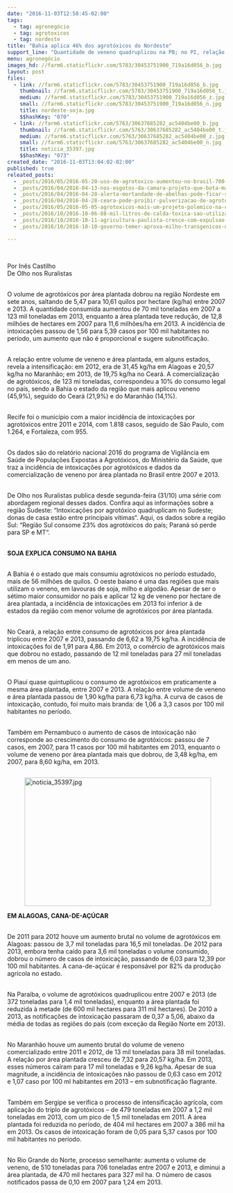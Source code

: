 ```yaml
---
date: "2016-11-03T12:58:45-02:00"
tags:
  - tag: agronegócio
  - tag: agrotoxicos
  - tag: nordeste
title: "Bahia aplica 46% dos agrotóxicos do Nordeste"
support_line: "Quantidade de veneno quadruplicou na PB; no PI, relação entre consumo de veneno e área plantada quintuplicou entre 2007 e 2013; Recife lidera ranking nacional de intoxicação"
menu: agronegócio
images_hd: //farm6.staticflickr.com/5783/30453751900_719a16d056_b.jpg
layout: post
files:
  - link: //farm6.staticflickr.com/5783/30453751900_719a16d056_b.jpg
    thumbnail: //farm6.staticflickr.com/5783/30453751900_719a16d056_t.jpg
    medium: //farm6.staticflickr.com/5783/30453751900_719a16d056_z.jpg
    small: //farm6.staticflickr.com/5783/30453751900_719a16d056_n.jpg
    title: nordeste-soja.jpg
    $$hashKey: "070"
  - link: //farm6.staticflickr.com/5763/30637685282_ac5404be00_b.jpg
    thumbnail: //farm6.staticflickr.com/5763/30637685282_ac5404be00_t.jpg
    medium: //farm6.staticflickr.com/5763/30637685282_ac5404be00_z.jpg
    small: //farm6.staticflickr.com/5763/30637685282_ac5404be00_n.jpg
    title: noticia_35397.jpg
    $$hashKey: "073"
created_date: "2016-11-03T13:04:02-02:00"
published: true
releated_posts:
  - _posts/2016/05/2016-05-20-uso-de-agrotoxico-aumentou-no-brasil-700-nos-ultimos-40-anos-aponta-embrapa.md
  - _posts/2016/04/2016-04-13-nos-esgotos-da-camara-projeto-que-bota-mais-agrotoxico-na-sua-mesa-tera-comissao-instalada-hoje.md
  - _posts/2016/04/2016-04-28-alerta-mortandade-de-abelhas-pode-ficar-sem-controle.md
  - _posts/2016/04/2016-04-28-ceara-pode-proibir-pulverizacao-de-agrotoxicos-por-avioes.md
  - _posts/2016/05/2016-05-05-agrotoxicos-mais-um-projeto-polemico-na-camara.md
  - _posts/2016/10/2016-10-06-88-mil-litros-de-calda-toxica-sao-utilizados-todas-as-noites-no-cultivo-de-fruticultura-no-ceara.md
  - _posts/2016/10/2016-10-11-agricultura-paulista-cresce-com-expulsao-de-trabalhadores-e-concentracao-de-terras.md
  - _posts/2016/10/2016-10-10-governo-temer-aprova-milho-transgenicos-no-brasil.md

---
```

<p>&nbsp;</p>

<p>Por In&ecirc;s Castilho<br />
De Olho nos Ruralistas&nbsp;</p>

<p><br />
O volume de agrot&oacute;xicos por &aacute;rea plantada dobrou na regi&atilde;o Nordeste em sete anos, saltando de 5,47 para 10,61 quilos por hectare (kg/ha) entre 2007 e 2013. A quantidade consumida aumentou de 70 mil toneladas em 2007 a 123 mil toneladas em 2013, enquanto a &aacute;rea plantada teve redu&ccedil;&atilde;o, de 12,8 milh&otilde;es de hectares em 2007 para 11,6 milh&otilde;es/ha em 2013. A incid&ecirc;ncia de intoxica&ccedil;&otilde;es passou de 1,56 para 5,39 casos por 100 mil habitantes no per&iacute;odo, um aumento que n&atilde;o &eacute; proporcional e sugere subnotifica&ccedil;&atilde;o.</p>

<p><br />
A rela&ccedil;&atilde;o entre volume de veneno e &aacute;rea plantada, em alguns estados, revela a intensifica&ccedil;&atilde;o: em 2012, era de 31,45 kg/ha em Alagoas e 20,57 kg/ha no Maranh&atilde;o; em 2013, de 19,75 kg/ha no Cear&aacute;. A comercializa&ccedil;&atilde;o de agrot&oacute;xicos, de 123 mi toneladas, correspondeu a 10% do consumo legal no pa&iacute;s, sendo a Bahia o estado da regi&atilde;o que mais aplicou veneno (45,9%), seguido do Cear&aacute; (21,9%) e do Maranh&atilde;o (14,1%).</p>

<p><br />
Recife foi o munic&iacute;pio com a maior incid&ecirc;ncia de intoxica&ccedil;&otilde;es por agrot&oacute;xicos entre 2011 e 2014, com 1.818 casos, seguido de S&atilde;o Paulo, com 1.264, e Fortaleza, com 955.</p>

<p><br />
Os dados s&atilde;o do relat&oacute;rio nacional 2016 do programa de Vigil&acirc;ncia em Sa&uacute;de de Popula&ccedil;&otilde;es Expostas a Agrot&oacute;xicos, do Minist&eacute;rio da Sa&uacute;de, que traz a incid&ecirc;ncia de intoxica&ccedil;&otilde;es por agrot&oacute;xicos e dados da comercializa&ccedil;&atilde;o de veneno por &aacute;rea plantada no Brasil entre 2007 e 2013.</p>

<p><br />
De Olho nos Ruralistas publica desde segunda-feira (31/10) uma s&eacute;rie com abordagem regional desses dados. Confira aqui as informa&ccedil;&otilde;es sobre a regi&atilde;o Sudeste: &ldquo;Intoxica&ccedil;&otilde;es por agrot&oacute;xico quadruplicam no Sudeste; donas de casa est&atilde;o entre principais v&iacute;timas&ldquo;. Aqui, os dados sobre a regi&atilde;o Sul: &ldquo;Regi&atilde;o Sul consome 23% dos agrot&oacute;xicos do pa&iacute;s; Paran&aacute; s&oacute; perde para SP e MT&ldquo;.</p>

<p><br />
<strong>SOJA EXPLICA CONSUMO NA BAHIA</strong></p>

<p><br />
A Bahia &eacute; o estado que mais consumiu agrot&oacute;xicos no per&iacute;odo estudado, mais de 56 milh&otilde;es de quilos. O oeste baiano &eacute; uma das regi&otilde;es que mais utilizam o veneno, em lavouras de soja, milho e algod&atilde;o. Apesar de ser o s&eacute;timo maior consumidor no pa&iacute;s e aplicar 12 kg de veneno por hectare de &aacute;rea plantada, a incid&ecirc;ncia de intoxica&ccedil;&otilde;es em 2013 foi inferior &agrave; de estados da regi&atilde;o com menor volume de agrot&oacute;xicos por &aacute;rea plantada.</p>

<p><br />
No Cear&aacute;, a rela&ccedil;&atilde;o entre consumo de agrot&oacute;xicos por &aacute;rea plantada triplicou entre 2007 e 2013, passando de 6,62 a 19,75 kg/ha. A incid&ecirc;ncia de intoxica&ccedil;&otilde;es foi de 1,91 para 4,86. Em 2013, o com&eacute;rcio de agrot&oacute;xicos mais que dobrou no estado, passando de 12 mil toneladas para 27 mil toneladas em menos de um ano.</p>

<p><br />
O Piau&iacute; quase quintuplicou o consumo de agrot&oacute;xicos em praticamente a mesma &aacute;rea plantada, entre 2007 e 2013. A rela&ccedil;&atilde;o entre volume de veneno e &aacute;rea plantada passou de 1,90 kg/ha para 6,73 kg/ha. A curva de casos de intoxica&ccedil;&atilde;o, contudo, foi muito mais branda: de 1,06 a 3,3 casos por 100 mil habitantes no per&iacute;odo.</p>

<p><br />
Tamb&eacute;m em Pernambuco o aumento de casos de intoxica&ccedil;&atilde;o n&atilde;o corresponde ao crescimento do consumo de agrot&oacute;xicos: passou de 7 casos, em 2007, para 11 casos por 100 mil habitantes em 2013, enquanto o volume de veneno por &aacute;rea plantada mais que dobrou, de 3,48 kg/ha, em 2007, para 8,60 kg/ha, em 2013.</p>

<figure class="image" style="float:left"><img alt="noticia_35397.jpg" height="296" src="//farm6.staticflickr.com/5763/30637685282_ac5404be00_b.jpg" width="430" />
<figcaption></figcaption>
</figure>

<p><br />
<strong>EM ALAGOAS, CANA-DE-A&Ccedil;&Uacute;CAR</strong></p>

<p><br />
De 2011 para 2012 houve um aumento brutal no volume de agrot&oacute;xicos em Alagoas: passou de 3,7 mil toneladas para 16,5 mil toneladas. De 2012 para 2013, embora tenha ca&iacute;do para 3,6 mil toneladas o volume consumido, dobrou o n&uacute;mero de casos de intoxica&ccedil;&atilde;o, passando de 6,03 para 12,39 por 100 mil habitantes. A cana-de-a&ccedil;&uacute;car &eacute; respons&aacute;vel por 82% da produ&ccedil;&atilde;o agr&iacute;cola no estado.</p>

<p><br />
Na Para&iacute;ba, o volume de agrot&oacute;xicos quadruplicou entre 2007 e 2013 (de 372 toneladas para 1,4 mil toneladas), enquanto a &aacute;rea plantada foi reduzida &agrave; metade (de 600 mil hectares para 311 mil hectares). De 2010 a 2013, as notifica&ccedil;&otilde;es de intoxica&ccedil;&atilde;o passaram de 0,37 a 5,06, abaixo da m&eacute;dia de todas as regi&otilde;es do pa&iacute;s (com exce&ccedil;&atilde;o da Regi&atilde;o Norte em 2013).</p>

<p><br />
No Maranh&atilde;o houve um aumento brutal do volume de veneno comercializado entre 2011 e 2012, de 13 mil toneladas para 38 mil toneladas. A rela&ccedil;&atilde;o por &aacute;rea plantada cresceu de 7,32 para 20,57 kg/ha. Em 2013, esses n&uacute;meros ca&iacute;ram para 17 mil toneladas e 9,26 kg/ha. Apesar de sua magnitude, a incid&ecirc;ncia de intoxica&ccedil;&otilde;es n&atilde;o passou de 0,63 caso em 2012 e 1,07 caso por 100 ml habitantes em 2013 &ndash; em subnotifica&ccedil;&atilde;o flagrante.</p>

<p><br />
Tamb&eacute;m em Sergipe se verifica o processo de intensifica&ccedil;&atilde;o agr&iacute;cola, com aplica&ccedil;&atilde;o do triplo de agrot&oacute;xicos &ndash; de 479 toneladas em 2007 a 1,2 mil toneladas em 2013, com um pico de 1,5 mil toneladas em 2011. A &aacute;rea plantada foi reduzida no per&iacute;odo, de 404 mil hectares em 2007 a 386 mil ha em 2013. Os casos de intoxica&ccedil;&atilde;o foram de 0,05 para 5,37 casos por 100 mil habitantes no per&iacute;odo.</p>

<p><br />
No Rio Grande do Norte, processo semelhante: aumenta o volume de veneno, de 510 toneladas para 706 toneladas entre 2007 e 2013, e diminui a &aacute;rea plantada, de 470 mil hectares para 327 mil ha. O n&uacute;mero de casos notificados passa de 0,10 em 2007 para 1,24 em 2013.</p>
